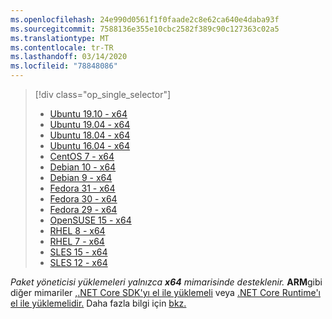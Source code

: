 ```yaml
---
ms.openlocfilehash: 24e990d0561f1f0faade2c8e62ca640e4daba93f
ms.sourcegitcommit: 7588136e355e10cbc2582f389c90c127363c02a5
ms.translationtype: MT
ms.contentlocale: tr-TR
ms.lasthandoff: 03/14/2020
ms.locfileid: "78848086"
---
```


> [!div class="op_single_selector"]
>
> - [Ubuntu 19.10 - x64](../linux-package-manager-ubuntu-1910.md)
> - [Ubuntu 19.04 - x64](../linux-package-manager-ubuntu-1904.md)
> - [Ubuntu 18.04 - x64](../linux-package-manager-ubuntu-1804.md)
> - [Ubuntu 16.04 - x64](../linux-package-manager-ubuntu-1604.md)
> - [CentOS 7 - x64](../linux-package-manager-centos7.md)
> - [Debian 10 - x64](../linux-package-manager-debian10.md)
> - [Debian 9 - x64](../linux-package-manager-debian9.md)
> - [Fedora 31 - x64](../linux-package-manager-fedora31.md)
> - [Fedora 30 - x64](../linux-package-manager-fedora30.md)
> - [Fedora 29 - x64](../linux-package-manager-fedora29.md)
> - [OpenSUSE 15 - x64](../linux-package-manager-opensuse15.md)
> - [RHEL 8 - x64](../linux-package-manager-rhel8.md)
> - [RHEL 7 - x64](../linux-package-manager-rhel7.md)
> - [SLES 15 - x64](../linux-package-manager-sles15.md)
> - [SLES 12 - x64](../linux-package-manager-sles12.md)

_Paket yöneticisi yüklemeleri yalnızca **x64** mimarisinde desteklenir._ **ARM**gibi diğer mimariler [,.NET Core SDK'yı el ile yüklemeli](../sdk.md?pivots=os-linux#download-and-manually-install) veya [.NET Core Runtime'ı el ile yüklemelidir.](../runtime.md?pivots=os-linux#download-and-manually-install) Daha fazla bilgi için [bkz.](../dependencies.md)
